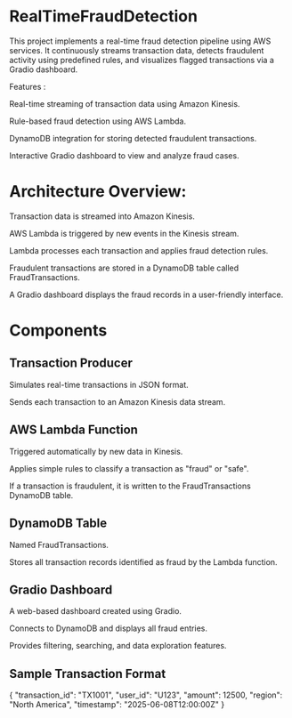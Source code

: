# RealTimeFraudDetection
 This project implements a real-time fraud detection pipeline using AWS services. It continuously streams transaction data, detects fraudulent activity using predefined rules, and visualizes flagged transactions via a Gradio dashboard.

 Features :
 
 Real-time streaming of transaction data using Amazon Kinesis.
 
 Rule-based fraud detection using AWS Lambda.
 
 DynamoDB integration for storing detected fraudulent transactions.
 
 Interactive Gradio dashboard to view and analyze fraud cases.

 # Architecture Overview:
 
Transaction data is streamed into Amazon Kinesis.

AWS Lambda is triggered by new events in the Kinesis stream.

Lambda processes each transaction and applies fraud detection rules.

Fraudulent transactions are stored in a DynamoDB table called FraudTransactions.

A Gradio dashboard displays the fraud records in a user-friendly interface.

# Components

## Transaction Producer

 Simulates real-time transactions in JSON format.

 Sends each transaction to an Amazon Kinesis data stream.

 ## AWS Lambda Function

 Triggered automatically by new data in Kinesis.

Applies simple rules to classify a transaction as "fraud" or "safe".

If a transaction is fraudulent, it is written to the FraudTransactions DynamoDB table.

## DynamoDB Table

Named FraudTransactions.

Stores all transaction records identified as fraud by the Lambda function.

## Gradio Dashboard

A web-based dashboard created using Gradio.

Connects to DynamoDB and displays all fraud entries.

Provides filtering, searching, and data exploration features.


## Sample Transaction Format
{
  "transaction_id": "TX1001",
  "user_id": "U123",
  "amount": 12500,
  "region": "North America",
  "timestamp": "2025-06-08T12:00:00Z"
}

